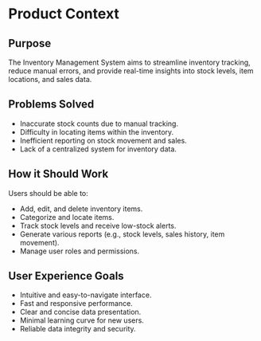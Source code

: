 # Product Context

## Purpose
The Inventory Management System aims to streamline inventory tracking, reduce manual errors, and provide real-time insights into stock levels, item locations, and sales data.

## Problems Solved
- Inaccurate stock counts due to manual tracking.
- Difficulty in locating items within the inventory.
- Inefficient reporting on stock movement and sales.
- Lack of a centralized system for inventory data.

## How it Should Work
Users should be able to:
- Add, edit, and delete inventory items.
- Categorize and locate items.
- Track stock levels and receive low-stock alerts.
- Generate various reports (e.g., stock levels, sales history, item movement).
- Manage user roles and permissions.

## User Experience Goals
- Intuitive and easy-to-navigate interface.
- Fast and responsive performance.
- Clear and concise data presentation.
- Minimal learning curve for new users.
- Reliable data integrity and security.
